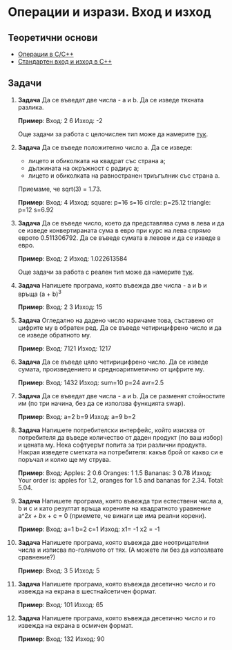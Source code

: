 # Операции и изрази. Вход и изход


## Теоретични основи

 - [Операции в C/C++](https://www.geeksforgeeks.org/operators-c-c/)
 - [Стандартен вход и изход в C++](https://www.tutorialspoint.com/cplusplus/cpp_basic_input_output.htm)

## Задачи

1. **Задача** Да се въведат две числа - а и b. Да се изведе тяхната разлика.

	**Пример**:
	Вход: 2 6
	Изход: -2
	
	Още задачи за работа с целочислен тип може да намерите [тук](https://programist.alle.bg/zada4i/zada4i-tema2/).

2. **Задача**  Да се въведе положително число а. Да се изведе:
   - лицето и обиколката на квадрат със страна а;
   - дължината на окръжност с радиус а;
   - лицето и обиколката на равностранен триъгълник със страна а.
  
    Приемаме, че sqrt(3) = 1.73.
    
    **Пример**:
    Вход: 4
    Изход:
    square: p=16 s=16
    circle: p=25.12
    triangle: p=12 s=6.92

3. **Задача** Да се въведе число, което да представлява сума в лева и да се изведе конвертираната сума в евро при курс на лева спрямо еврото 0.511306792. Да се въведе сумата в левове и да се изведе в евро.

	**Пример**:
	Вход: 2
	Изход: 1.022613584

	Още задачи за работа с реален тип може да намерите [тук](https://programist.alle.bg/zada4i/double/).

4. **Задача** Напишете програма, която въвежда две числа - a и b и връща (a + b)<sup>3</sup>

	**Пример**:
	Вход: 2 3
	Изход: 15

5. **Задача** Огледално на дадено число наричаме това, съставено от цифрите му в обратен ред. Да се въведе четирицифрено число и да се изведе обратното му.

    **Пример**:
    Вход: 7121
    Изход: 1217

6. **Задача** Да се въведе цяло четирицифрено число. Да се изведе сумата, произведението и средноаритметично от цифрите му.

	**Пример**:
	Вход: 1432
	Изход: sum=10 p=24 avr=2.5

7.  **Задача** Да се въведат две числа - а и b. Да се разменят стойностите им (по три начина, без да се използва функцията swap).

	**Пример**:
	Вход:
	a=2
	b=9
	Изход:
	a=9 b=2

8. **Задача** Напишете потребителски интерфейс, който изисква от потребителя да въведе количество от даден продукт (по ваш избор) и цената му. Нека софтуерът попита за три различни продукта. Накрая изведете сметката на потребителя: какъв брой от какво си е поръчал и колко ще му струва.

	**Пример**:
	Вход:
	Apples: 2 0.6
	Oranges: 1 1.5
	Bananas: 3 0.78
	Изход: Your order is: apples for 1.2, oranges for 1.5 and bananas for 2.34. Total: 5.04.

9. **Задача** Напишете програма, която въвежда три естествени числа a, b и c и като резултат връща корените на квадратното уравнение a^2*x + b*x + c = 0 (приемете, че винаги ще има реални корени).
 
	**Пример**:
	Вход: 
	a=1 
	b=2 
	c=1
	Изход:
	x1= -1
	x2 = -1

10. **Задача** Напишете програма, която въвежда две неотрицателни числа и изписва по-голямото от тях. (А можете ли без да изпозлвате сравнение?)
	
	**Пример**:
	Вход: 3 5
	Изход: 5

 11. **Задача** Напишете програма, която въвежда десетично число и го извежда на екрана в шестнайсетичен формат.

	  **Пример**:
	Вход: 101
	Изход: 65
  
 12. **Задача** Напишете програма, която въвежда десетично число и го извежда на екрана в осмичен формат.

	  **Пример**:
	Вход: 132
	Изход: 90
